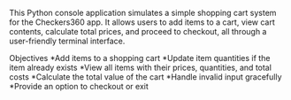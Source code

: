 This Python console application simulates a simple shopping cart system for the Checkers360 app. It allows users to add items to a cart, view cart contents, calculate total prices, and proceed to checkout, all through a user-friendly terminal interface.

Objectives
*Add items to a shopping cart
*Update item quantities if the item already exists
*View all items with their prices, quantities, and total costs
*Calculate the total value of the cart *Handle invalid input gracefully
*Provide an option to checkout or exit

